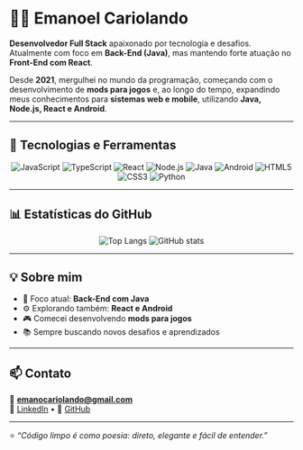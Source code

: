# 👨‍💻 Emanoel Cariolando

**Desenvolvedor Full Stack** apaixonado por tecnologia e desafios.  
Atualmente com foco em **Back-End (Java)**, mas mantendo forte atuação no **Front-End com React**.

Desde **2021**, mergulhei no mundo da programação, começando com o desenvolvimento de **mods para jogos** e, ao longo do tempo, expandindo meus conhecimentos para **sistemas web e mobile**, utilizando **Java, Node.js, React e Android**.

---

## 🚀 Tecnologias e Ferramentas

<div align="center">
  
![JavaScript](https://img.shields.io/badge/JavaScript-F7DF1E?style=for-the-badge&logo=javascript&logoColor=000)
![TypeScript](https://img.shields.io/badge/TypeScript-3178C6?style=for-the-badge&logo=typescript&logoColor=fff)
![React](https://img.shields.io/badge/React-20232a?style=for-the-badge&logo=react&logoColor=61DAFB)
![Node.js](https://img.shields.io/badge/Node.js-43853D?style=for-the-badge&logo=node-dot-js&logoColor=white)
![Java](https://img.shields.io/badge/Java-E34A86?style=for-the-badge&logo=java&logoColor=white)
![Android](https://img.shields.io/badge/Android-3DDC84?style=for-the-badge&logo=android&logoColor=white)
![HTML5](https://img.shields.io/badge/HTML5-E34F26?style=for-the-badge&logo=html5&logoColor=white)
![CSS3](https://img.shields.io/badge/CSS3-1572B6?style=for-the-badge&logo=css3&logoColor=white)
![Python](https://img.shields.io/badge/Python-3776AB?style=for-the-badge&logo=python&logoColor=white)

</div>

---

## 📊 Estatísticas do GitHub

<div align="center">

![Top Langs](https://github-readme-stats.vercel.app/api/top-langs/?username=EmanoelCariolando&layout=compact&theme=tokyonight)
![GitHub stats](https://github-readme-stats.vercel.app/api?username=EmanoelCariolando&show_icons=true&theme=tokyonight)

</div>

---

## 💡 Sobre mim

- 🔭 Foco atual: **Back-End com Java**
- ⚙️ Explorando também: **React e Android**
- 🎮 Comecei desenvolvendo **mods para jogos**
- 📚 Sempre buscando novos desafios e aprendizados

---

## 📫 Contato

📧 **emanocariolando@gmail.com**  
💼 [LinkedIn](https://linkedin.com/in/seu-perfil) • 🐙 [GitHub](https://github.com/EmanoelCariolando)

---

⭐ *“Código limpo é como poesia: direto, elegante e fácil de entender.”*  


<!--
**EmanoelCariolando/EmanoelCariolando** is a ✨ _special_ ✨ repository because its `README.md` (this file) appears on your GitHub profile.

Here are some ideas to get you started:

- 🔭 I’m currently working on ...
- 🌱 I’m currently learning ...
- 👯 I’m looking to collaborate on ...
- 🤔 I’m looking for help with ...
- 💬 Ask me about ...
- 📫 How to reach me: ...
- 😄 Pronouns: ...
- ⚡ Fun fact: ...
-->
